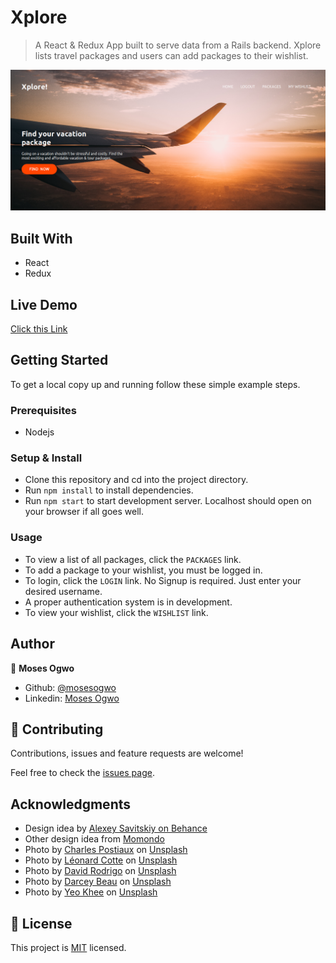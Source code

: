 # Xplore

> A React & Redux App built to serve data from a Rails backend. Xplore lists travel packages and users can add packages to their wishlist.

![](2020-02-18-16-19-35.png)

## Built With

- React
- Redux

## Live Demo
[Click this Link](https://xplore-ng.herokuapp.com/)

## Getting Started

To get a local copy up and running follow these simple example steps.

### Prerequisites
 - Nodejs

### Setup & Install
- Clone this repository and cd into the project directory.
- Run `npm install` to install dependencies.
- Run `npm start` to start development server.
Localhost should open on your browser if all goes well.

### Usage
- To view a list of all packages, click the `PACKAGES` link.
- To add a package to your wishlist, you must be logged in.
- To login, click the `LOGIN` link. No Signup is required. Just enter your desired username.
- A proper authentication system is in development.
- To view your wishlist, click the `WISHLIST` link.


## Author

👤 **Moses Ogwo**

- Github: [@mosesogwo](https://github.com/mosesogwo/)
- Linkedin: [Moses Ogwo](https://www.linkedin.com/in/moses-ogwo-327168114/)


## 🤝 Contributing

Contributions, issues and feature requests are welcome!

Feel free to check the [issues page](issues/).


## Acknowledgments
- Design idea by [Alexey Savitskiy on Behance](https://www.behance.net/alexey_savitskiy)
- Other design idea from [Momondo](https://global.momondo.com/)
- Photo by [Charles Postiaux](https://unsplash.com/@charlpost?utm_source=unsplash&utm_medium=referral&utm_content=creditCopyText) on [Unsplash](https://unsplash.com/s/photos/london?utm_source=unsplash&utm_medium=referral&utm_content=creditCopyText)
- Photo by [Léonard Cotte](https://unsplash.com/@ettocl?utm_source=unsplash&utm_medium=referral&utm_content=creditCopyText) on [Unsplash](https://unsplash.com/s/photos/paris?utm_source=unsplash&utm_medium=referral&utm_content=creditCopyText)
- Photo by [David Rodrigo](https://unsplash.com/@david__r?utm_source=unsplash&utm_medium=referral&utm_content=creditCopyText) on [Unsplash](https://unsplash.com/s/photos/dubai?utm_source=unsplash&utm_medium=referral&utm_content=creditCopyText)
- Photo by [Darcey Beau](https://unsplash.com/@darceybeau?utm_source=unsplash&utm_medium=referral&utm_content=creditCopyText) on [Unsplash](https://unsplash.com/s/photos/dubai?utm_source=unsplash&utm_medium=referral&utm_content=creditCopyText)
- Photo by [Yeo Khee](https://unsplash.com/@yokeboy?utm_source=unsplash&utm_medium=referral&utm_content=creditCopyText) on [Unsplash](https://unsplash.com/s/photos/paris?utm_source=unsplash&utm_medium=referral&utm_content=creditCopyText)

## 📝 License

This project is [MIT](http://www.tldrlegal.com/license/mit-license) licensed.

